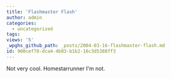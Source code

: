 ```yaml
---
title: 'Flashmaster Flash'
author: admin
categories:
  - uncategorized
tags: 
views: '5'
_wpghs_github_path: _posts/2004-03-16-flashmaster-flash.md
id: 900cef70-dca4-4b03-b1b2-16c3d5388ff3
---
```

<p>Not very cool.  Homestarrunner I'm not.</p>

